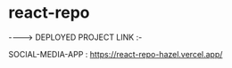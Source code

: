 # react-repo

----> DEPLOYED PROJECT LINK :-

SOCIAL-MEDIA-APP : https://react-repo-hazel.vercel.app/
